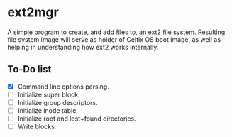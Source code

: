 # ext2mgr
A simple program to create, and add files to, an ext2 file system. Resulting file system image will serve as holder of Celtix OS boot image, as well as helping in understanding how ext2 works internally.

## To-Do list
- [X] Command line options parsing.
- [ ] Initialize super block.
- [ ] Initialize group descriptors.
- [ ] Initialize inode table.
- [ ] Initialize root and lost+found directories.
- [ ] Write blocks.
